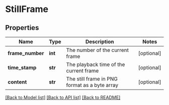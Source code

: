 # StillFrame

## Properties
Name | Type | Description | Notes
------------ | ------------- | ------------- | -------------
**frame_number** | **int** | The number of the current frame | [optional] 
**time_stamp** | **str** | The playback time of the current frame | [optional] 
**content** | **str** | The still frame in PNG format as a byte array | [optional] 

[[Back to Model list]](../README.md#documentation-for-models) [[Back to API list]](../README.md#documentation-for-api-endpoints) [[Back to README]](../README.md)


